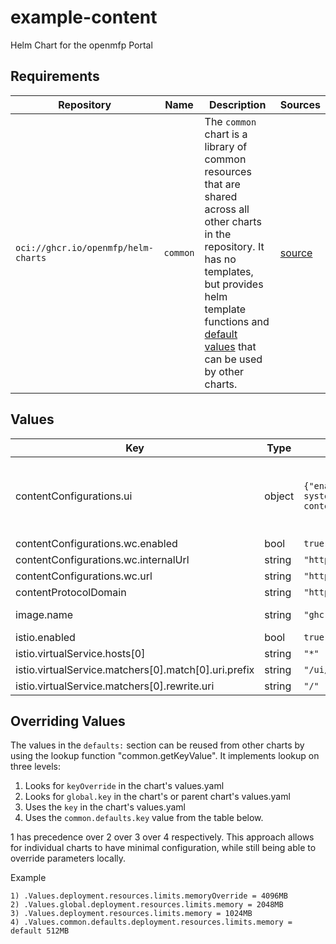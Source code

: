 # example-content

Helm Chart for the openmfp Portal

## Requirements

| Repository | Name | Description | Sources |
|------------|------|-------------|---------|
| `oci://ghcr.io/openmfp/helm-charts` | `common` | The `common` chart is a library of common resources that are shared across all other charts in the repository. It has no templates, but provides helm template functions and [default values](https://github.com/openmfp/helm-charts/blob/main/charts/common/values.yaml) that can be used by other charts. |[source](https://github.com/openmfp/helm-charts/tree/main/charts/common)|
## Values
| Key | Type | Default | Description |
|-----|------|---------|-------------|
| contentConfigurations.ui | object | `{"enabled":true,"internalUrl":"http://openmfp-example-content.openmfp-system.svc.cluster.local:8080/ui/assets/config.json","url":"http://localhost:8000/ui/example-content/ui/assets/config.json"}` | This content configuration enables a basic homepage in the portal |
| contentConfigurations.wc.enabled | bool | `true` |  |
| contentConfigurations.wc.internalUrl | string | `"http://openmfp-example-content.openmfp-system.svc.cluster.local:8080/wc/assets/config.json"` |  |
| contentConfigurations.wc.url | string | `"http://localhost:8000/ui/example-content/wc/assets/config.json"` |  |
| contentProtocolDomain | string | `"https://example-content.some-domain.com"` |  |
| image.name | string | `"ghcr.io/openmfp/example-content"` | The image name |
| istio.enabled | bool | `true` |  |
| istio.virtualService.hosts[0] | string | `"*"` |  |
| istio.virtualService.matchers[0].match[0].uri.prefix | string | `"/ui/example-content"` |  |
| istio.virtualService.matchers[0].rewrite.uri | string | `"/"` |  |

## Overriding Values

The values in the `defaults:` section can be reused from other charts by using the lookup function "common.getKeyValue". It implements lookup on three levels:

1. Looks for `keyOverride` in the chart's values.yaml
2. Looks for `global.key` in the chart's or parent chart's values.yaml
3. Uses the `key` in the chart's values.yaml
4. Uses the `common.defaults.key` value from the table below.

1 has precedence over 2 over 3 over 4 respectively. This approach allows for individual charts to have minimal configuration, while still being able to override parameters locally.

Example
```
1) .Values.deployment.resources.limits.memoryOverride = 4096MB
2) .Values.global.deployment.resources.limits.memory = 2048MB
3) .Values.deployment.resources.limits.memory = 1024MB
4) .Values.common.defaults.deployment.resources.limits.memory = default 512MB
```
